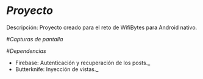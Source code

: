 # _Proyecto_ 

Descripción: Proyecto creado para el reto de WifiBytes para Android nativo.

#_Capturas de pantalla_

#_Dependencias_
- Firebase: Autenticación y recuperación de los posts._
- Butterknife: Inyección de vistas._
